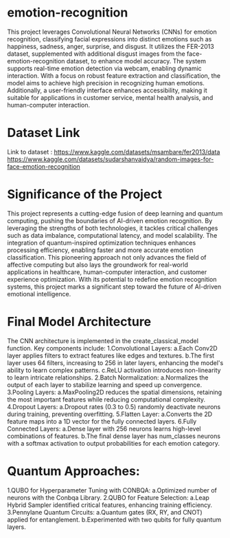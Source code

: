 # emotion-recognition
This project leverages Convolutional Neural Networks (CNNs) for emotion recognition, classifying facial expressions into distinct emotions such as happiness, sadness, anger, surprise, and disgust. It utilizes the FER-2013 dataset, supplemented with additional disgust images from the face-emotion-recognition dataset, to enhance model accuracy. The system supports real-time emotion detection via webcam, enabling dynamic interaction. With a focus on robust feature extraction and classification, the model aims to achieve high precision in recognizing human emotions. Additionally, a user-friendly interface enhances accessibility, making it suitable for applications in customer service, mental health analysis, and human-computer interaction.

# Dataset Link 

Link to dataset :  https://www.kaggle.com/datasets/msambare/fer2013/data
https://www.kaggle.com/datasets/sudarshanvaidya/random-images-for-face-emotion-recognition

# Significance of the Project

This project represents a cutting-edge fusion of deep learning and quantum computing, pushing the boundaries of AI-driven emotion recognition. By leveraging the strengths of both technologies, it tackles critical challenges such as data imbalance, computational latency, and model scalability. The integration of quantum-inspired optimization techniques enhances processing efficiency, enabling faster and more accurate emotion classification. This pioneering approach not only advances the field of affective computing but also lays the groundwork for real-world applications in healthcare, human-computer interaction, and customer experience optimization. With its potential to redefine emotion recognition systems, this project marks a significant step toward the future of AI-driven emotional intelligence.

# Final Model Architecture

The CNN architecture is implemented in the create_classical_model function. Key components include:
1.Convolutional Layers:
  a.Each Conv2D layer applies filters to extract features like edges and textures.
  b.The first layer uses 64 filters, increasing to 256 in later layers, enhancing the model's ability to learn complex patterns.
  c.ReLU activation introduces non-linearity to learn intricate relationships.
2.Batch Normalization:
  a.Normalizes the output of each layer to stabilize learning and speed up convergence.
3.Pooling Layers:
  a.MaxPooling2D reduces the spatial dimensions, retaining the most important features while reducing computational complexity.
4.Dropout Layers:
  a.Dropout rates (0.3 to 0.5) randomly deactivate neurons during training, preventing overfitting.
5.Flatten Layer:
  a.Converts the 2D feature maps into a 1D vector for the fully connected layers.
6.Fully Connected Layers:
  a.Dense layer with 256 neurons learns high-level combinations of features.
  b.The final dense layer has num_classes neurons with a softmax activation to output probabilities for each emotion category.


# Quantum Approaches:

1.QUBO for Hyperparameter Tuning with CONBQA:
  a.Optimized number of neurons with the Conbqa Library.
2.QUBO for Feature Selection:
  a.Leap Hybrid Sampler identified critical features, enhancing training efficiency.
3.Pennylane Quantum Circuits:
  a.Quantum gates (RX, RY, and CNOT) applied for entanglement.
  b.Experimented with two qubits for fully quantum layers.





